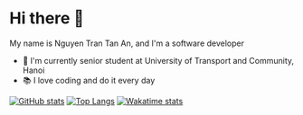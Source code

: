 # Hi there :wave:
My name is Nguyen Tran Tan An, and I'm a software developer
- :school: I'm currently senior student at University of Transport and Community, Hanoi
- :books: I love coding and do it every day

[![GitHub stats](https://github-readme-stats.vercel.app/api?username=spicy-tomato&count_private=true&line_height=28&show_icons=true&card_width=10&theme=tokyonight)](https://github.com/anuraghazra/github-readme-stats)
[![Top Langs](https://github-readme-stats.vercel.app/api/top-langs/?username=spicy-tomato&hide_title=true&layout=compact&langs_count=10&hide=hack)](https://github.com/anuraghazra/github-readme-stats)
[![Wakatime stats](https://github-readme-stats.vercel.app/api/wakatime?username=annguyen_it&langs_count=5&hide=json)](https://github.com/anuraghazra/github-readme-stats) 
